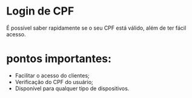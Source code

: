 # Login de CPF

É possível saber rapidamente se o seu CPF está válido, além de ter fácil acesso.

# pontos importantes:

- Facilitar o acesso do clientes;
- Verificação do CPF do usuário;
- Disponível para qualquer tipo de dispositivos.
